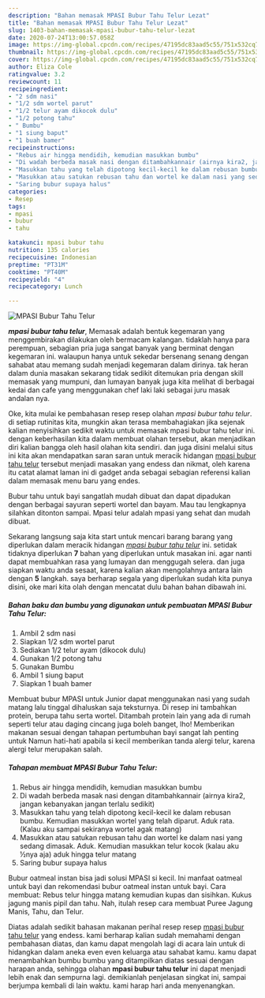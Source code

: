 ```yaml
---
description: "Bahan memasak MPASI Bubur Tahu Telur Lezat"
title: "Bahan memasak MPASI Bubur Tahu Telur Lezat"
slug: 1403-bahan-memasak-mpasi-bubur-tahu-telur-lezat
date: 2020-07-24T13:00:57.058Z
image: https://img-global.cpcdn.com/recipes/47195dc83aad5c55/751x532cq70/mpasi-bubur-tahu-telur-foto-resep-utama.jpg
thumbnail: https://img-global.cpcdn.com/recipes/47195dc83aad5c55/751x532cq70/mpasi-bubur-tahu-telur-foto-resep-utama.jpg
cover: https://img-global.cpcdn.com/recipes/47195dc83aad5c55/751x532cq70/mpasi-bubur-tahu-telur-foto-resep-utama.jpg
author: Eliza Cole
ratingvalue: 3.2
reviewcount: 11
recipeingredient:
- "2 sdm nasi"
- "1/2 sdm wortel parut"
- "1/2 telur ayam dikocok dulu"
- "1/2 potong tahu"
- " Bumbu"
- "1 siung baput"
- "1 buah bamer"
recipeinstructions:
- "Rebus air hingga mendidih, kemudian masukkan bumbu"
- "Di wadah berbeda masak nasi dengan ditambahkannair (airnya kira2, jangan kebanyakan jangan terlalu sedikit)"
- "Masukkan tahu yang telah dipotong kecil-kecil ke dalam rebusan bumbu. Kemudian masukkan wortel yang telah diparut. Aduk rata. (Kalau aku sampai sekiranya wortel agak matang)"
- "Masukkan atau satukan rebusan tahu dan wortel ke dalam nasi yang sedang dimasak. Aduk. Kemudian masukkan telur kocok (kalau aku ½nya aja) aduk hingga telur matang"
- "Saring bubur supaya halus"
categories:
- Resep
tags:
- mpasi
- bubur
- tahu

katakunci: mpasi bubur tahu 
nutrition: 135 calories
recipecuisine: Indonesian
preptime: "PT31M"
cooktime: "PT40M"
recipeyield: "4"
recipecategory: Lunch

---
```



![MPASI Bubur Tahu Telur](https://img-global.cpcdn.com/recipes/47195dc83aad5c55/751x532cq70/mpasi-bubur-tahu-telur-foto-resep-utama.jpg)

<b><i>mpasi bubur tahu telur</i></b>, Memasak adalah bentuk kegemaran yang menggembirakan dilakukan oleh bermacam kalangan. tidaklah hanya para perempuan, sebagian pria juga sangat banyak yang berminat dengan kegemaran ini. walaupun hanya untuk sekedar bersenang senang dengan sahabat atau memang sudah menjadi kegemaran dalam dirinya. tak heran dalam dunia masakan sekarang tidak sedikit ditemukan pria dengan skill memasak yang mumpuni, dan lumayan banyak juga kita melihat di berbagai kedai dan cafe yang menggunakan chef laki laki sebagai juru masak andalan nya.

Oke, kita mulai ke pembahasan resep resep olahan <i>mpasi bubur tahu telur</i>. di setiap rutinitas kita, mungkin akan terasa membahagiakan jika sejenak kalian menyisihkan sedikit waktu untuk memasak mpasi bubur tahu telur ini. dengan keberhasilan kita dalam membuat olahan tersebut, akan menjadikan diri kalian bangga oleh hasil olahan kita sendiri. dan juga disini melalui situs ini kita akan mendapatkan saran saran untuk meracik hidangan <u>mpasi bubur tahu telur</u> tersebut menjadi masakan yang endess dan nikmat, oleh karena itu catat alamat laman ini di gadget anda sebagai sebagian referensi kalian dalam memasak menu baru yang endes.

Bubur tahu untuk bayi sangatlah mudah dibuat dan dapat dipadukan dengan berbagai sayuran seperti wortel dan bayam. Mau tau lengkapnya silahkan ditonton sampai. Mpasi telur adalah mpasi yang sehat dan mudah dibuat.


Sekarang langsung saja kita start untuk mencari barang barang yang diperlukan dalam meracik hidangan <u><i>mpasi bubur tahu telur</i></u> ini. setidak tidaknya diperlukan <b>7</b> bahan yang diperlukan untuk masakan ini. agar nanti dapat membuahkan rasa yang lumayan dan menggugah selera. dan juga siapkan waktu anda sesaat, karena kalian akan mengolahnya antara lain dengan <b>5</b> langkah. saya berharap segala yang diperlukan sudah kita punya disini, oke mari kita olah dengan mencatat dulu bahan bahan dibawah ini.

<!--inarticleads1-->

##### Bahan baku dan bumbu yang digunakan untuk pembuatan MPASI Bubur Tahu Telur:

1. Ambil 2 sdm nasi
1. Siapkan 1/2 sdm wortel parut
1. Sediakan 1/2 telur ayam (dikocok dulu)
1. Gunakan 1/2 potong tahu
1. Gunakan  Bumbu
1. Ambil 1 siung baput
1. Siapkan 1 buah bamer


Membuat bubur MPASI untuk Junior dapat menggunakan nasi yang sudah matang lalu tinggal dihaluskan saja teksturnya. Di resep ini tambahkan protein, berupa tahu serta wortel. Ditambah protein lain yang ada di rumah seperti telur atau daging cincang juga boleh banget, lho! Memberikan makanan sesuai dengan tahapan pertumbuhan bayi sangat lah penting untuk Namun hati-hati apabila si kecil memberikan tanda alergi telur, karena alergi telur merupakan salah. 

<!--inarticleads2-->

##### Tahapan membuat MPASI Bubur Tahu Telur:

1. Rebus air hingga mendidih, kemudian masukkan bumbu
1. Di wadah berbeda masak nasi dengan ditambahkannair (airnya kira2, jangan kebanyakan jangan terlalu sedikit)
1. Masukkan tahu yang telah dipotong kecil-kecil ke dalam rebusan bumbu. Kemudian masukkan wortel yang telah diparut. Aduk rata. (Kalau aku sampai sekiranya wortel agak matang)
1. Masukkan atau satukan rebusan tahu dan wortel ke dalam nasi yang sedang dimasak. Aduk. Kemudian masukkan telur kocok (kalau aku ½nya aja) aduk hingga telur matang
1. Saring bubur supaya halus


Bubur oatmeal instan bisa jadi solusi MPASI si kecil. Ini manfaat oatmeal untuk bayi dan rekomendasi bubur oatmeal instan untuk bayi. Cara membuat: Rebus telur hingga matang kemudian kupas dan sisihkan. Kukus jagung manis pipil dan tahu. Nah, itulah resep cara membuat Puree Jagung Manis, Tahu, dan Telur. 

Diatas adalah sedikit bahasan makanan perihal resep resep <u>mpasi bubur tahu telur</u> yang endess. kami berharap kalian sudah memahami dengan pembahasan diatas, dan kamu dapat mengolah lagi di acara lain untuk di hidangkan dalam aneka even even keluarga atau sahabat kamu. kamu dapat menambahkan bumbu bumbu yang ditampilkan diatas sesuai dengan harapan anda, sehingga olahan <b>mpasi bubur tahu telur</b> ini dapat menjadi lebih enak dan sempurna lagi. demikianlah penjelasan singkat ini, sampai berjumpa kembali di lain waktu. kami harap hari anda menyenangkan.
